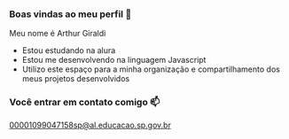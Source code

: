 ### Boas vindas ao meu perfil 👋

Meu nome é Arthur Giraldi 

- Estou estudando na alura
- Estou me desenvolvendo na linguagem Javascript
- Utilizo este espaço para a minha organização e compartilhamento dos meus projetos desenvolvidos

### Você entrar em contato comigo 📫

00001099047158sp@al.educacao.sp.gov.br
